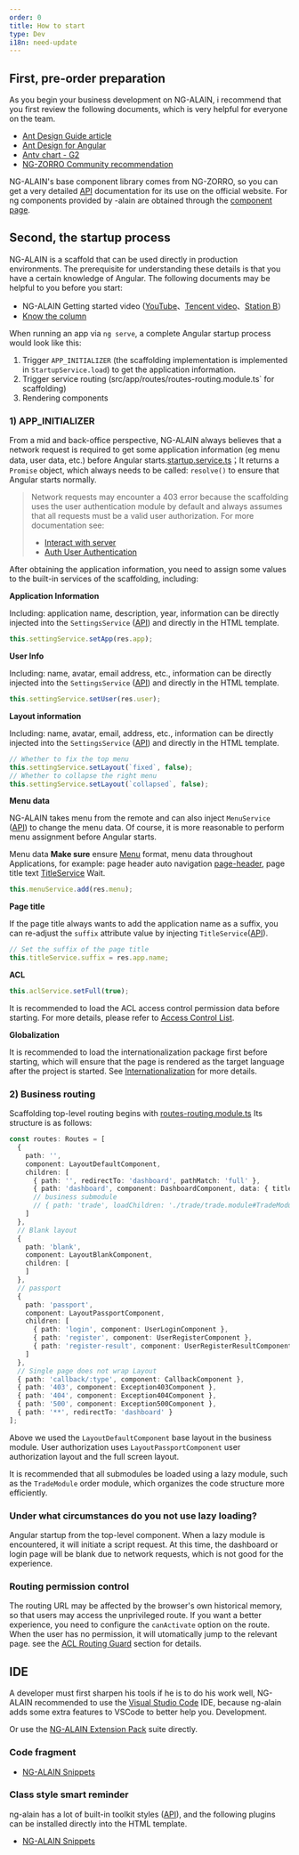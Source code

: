 ```yaml
---
order: 0
title: How to start
type: Dev
i18n: need-update
---
```


## First, pre-order preparation

As you begin your business development on NG-ALAIN, i recommend that you first review the following documents, which is very helpful for everyone on the team.

+ [Ant Design Guide article](//ant.design/docs/spec/introduce)
+ [Ant Design for Angular](//ng.ant.design/)
+ [Antv chart - G2](//www.yuque.com/antv/g2-docs-en?language=en-us)
+ [NG-ZORRO Community recommendation](https://ng.ant.design/docs/recommendation/en)

NG-ALAIN's base component library comes from NG-ZORRO, so you can get a very detailed [API](//ng.ant.design/) documentation for its use on the official website. For ng components provided by -alain are obtained through the [component page](/components).

## Second, the startup process

NG-ALAIN is a scaffold that can be used directly in production environments. The prerequisite for understanding these details is that you have a certain knowledge of Angular. The following documents may be helpful to you before you start:

- NG-ALAIN Getting started video ([YouTube](https://www.youtube.com/watch?v=lPnNKPuULVw&list=PLhWkvn5F8uyJRimbVZ944unzRrHeujngw)、[Tencent video](http://v.qq.com/vplus/2c1dd5c6db4feeeea25e9827b38c171e/foldervideos/870001501oy1ijf)、[Station B](https://space.bilibili.com/12207877/#/channel/detail?cid=50229)）
- [Know the column](https://zhuanlan.zhihu.com/ng-alain)

When running an app via `ng serve`, a complete Angular startup process would look like this:

1. Trigger `APP_INITIALIZER` (the scaffolding implementation is implemented in `StartupService.load`) to get the application information.
2. Trigger service routing (src/app/routes/routes-routing.module.ts` for scaffolding)
3. Rendering components

### 1) APP_INITIALIZER

From a mid and back-office perspective, NG-ALAIN always believes that a network request is required to get some application information (eg menu data, user data, etc.) before Angular starts.[startup.service.ts](https://github.com/ng-alain/ng-alain/blob/master/src/app/core/startup/startup.service.ts)；It returns a `Promise` object, which always needs to be called: `resolve()` to ensure that Angular starts normally.

> Network requests may encounter a 403 error because the scaffolding uses the user authentication module by default and always assumes that all requests must be a valid user authorization. For more documentation see:
> - [Interact with server](/docs/server)
> - [Auth User Authentication](/auth)

After obtaining the application information, you need to assign some values ​​to the built-in services of the scaffolding, including:

**Application Information**

Including: application name, description, year, information can be directly injected into the `SettingsService` ([API](/theme/settings)) and directly in the HTML template.

```ts
this.settingService.setApp(res.app);
```

**User Info**

Including: name, avatar, email address, etc., information can be directly injected into the `SettingsService` ([API](/theme/settings)) and directly in the HTML template.

```ts
this.settingService.setUser(res.user);
```

**Layout information**

Including: name, avatar, email, address, etc., information can be directly injected into the `SettingsService` ([API](/theme/settings)) and directly in the HTML template.

```ts
// Whether to fix the top menu
this.settingService.setLayout(`fixed`, false);
// Whether to collapse the right menu
this.settingService.setLayout(`collapsed`, false);
```

**Menu data**

NG-ALAIN takes menu from the remote and can also inject `MenuService` ([API](/theme/menu)) to change the menu data. Of course, it is more reasonable to perform menu assignment before Angular starts.

Menu data **Make sure** ensure [Menu](https://github.com/ng-alain/delon/blob/master/packages/theme/src/services/menu/interface.ts) format, menu data throughout Applications, for example: page header auto navigation [page-header](/components/page-header), page title text [TitleService](/theme/title ) Wait.

```ts
this.menuService.add(res.menu);
```

**Page title**

If the page title always wants to add the application name as a suffix, you can re-adjust the `suffix` attribute value by injecting `TitleService`([API](/theme/title)).

```ts
// Set the suffix of the page title
this.titleService.suffix = res.app.name;
```

**ACL**

```ts
this.aclService.setFull(true);
```

It is recommended to load the ACL access control permission data before starting. For more details, please refer to [Access Control List](/acl).

**Globalization**

It is recommended to load the internationalization package first before starting, which will ensure that the page is rendered as the target language after the project is started. See [Internationalization](/docs/i18n) for more details.

### 2) Business routing

Scaffolding top-level routing begins with [routes-routing.module.ts](https://github.com/ng-alain/ng-alain/blob/master/src/app/routes/routes-routing.module.ts) Its structure is as follows:

```ts
const routes: Routes = [
  {
    path: '',
    component: LayoutDefaultComponent,
    children: [
      { path: '', redirectTo: 'dashboard', pathMatch: 'full' },
      { path: 'dashboard', component: DashboardComponent, data: { title: 'Dashboard' } },
      // business submodule
      // { path: 'trade', loadChildren: './trade/trade.module#TradeModule' }
    ]
  },
  // Blank layout
  {
    path: 'blank',
    component: LayoutBlankComponent,
    children: [
    ]
  },
  // passport
  {
    path: 'passport',
    component: LayoutPassportComponent,
    children: [
      { path: 'login', component: UserLoginComponent },
      { path: 'register', component: UserRegisterComponent },
      { path: 'register-result', component: UserRegisterResultComponent }
    ]
  },
  // Single page does not wrap Layout
  { path: 'callback/:type', component: CallbackComponent },
  { path: '403', component: Exception403Component },
  { path: '404', component: Exception404Component },
  { path: '500', component: Exception500Component },
  { path: '**', redirectTo: 'dashboard' }
];
```

Above we used the `LayoutDefaultComponent` base layout in the business module. User authorization uses `LayoutPassportComponent` user authorization layout and the full screen layout.

It is recommended that all submodules be loaded using a lazy module, such as the `TradeModule` order module, which organizes the code structure more efficiently.

### Under what circumstances do you not use lazy loading?

Angular startup from the top-level component. When a lazy module is encountered, it will initiate a script request. At this time, the dashboard or login page will be blank due to network requests, which is not good for the experience.

### Routing permission control

The routing URL may be affected by the browser's own historical memory, so that users may access the unprivileged route. If you want a better experience, you need to configure the `canActivate` option on the route. When the user has no permission, it will utomatically jump to the relevant page. see the [ACL Routing Guard](/acl/guard) section for details.

## IDE

A developer must first sharpen his tools if he is to do his work well, NG-ALAIN recommended to use the [Visual Studio Code](https://code.visualstudio.com/) IDE, because ng-alain adds some extra features to VSCode to better help you. Development.

Or use the [NG-ALAIN Extension Pack](https://marketplace.visualstudio.com/items?itemName=cipchk.ng-alain-extension-pack) suite directly.

### Code fragment

- [NG-ALAIN Snippets](https://marketplace.visualstudio.com/items?itemName=cipchk.ng-alain-vscode)

### Class style smart reminder

ng-alain has a lot of built-in toolkit styles ([API](/theme/tools)), and the following plugins can be installed directly into the HTML template.

- [NG-ALAIN Snippets](https://marketplace.visualstudio.com/items?itemName=cipchk.ng-alain-vscode)
